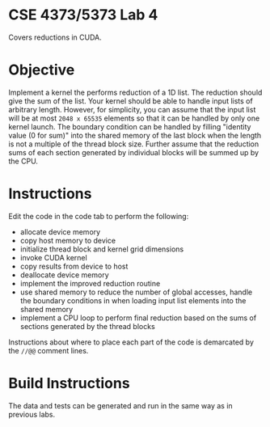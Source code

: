 # CSE 4373/5373 Lab 4

Covers reductions in CUDA.

# Objective

Implement a kernel the performs reduction of a 1D list. The reduction should give the sum of the list. Your kernel should be able to handle input lists of arbitrary length. However, for simplicity, you can assume that the input list will be at most `2048 x 65535` elements so that it can be handled by only one kernel launch. The boundary condition can be handled by filling "identity value (0 for sum)" into the shared memory of the last block when the length is not a multiple of the thread block size. Further assume that the reduction sums of each section generated by individual blocks will be summed up by the CPU.

# Instructions

Edit the code in the code tab to perform the following:

- allocate device memory
- copy host memory to device
- initialize thread block and kernel grid dimensions
- invoke CUDA kernel
- copy results from device to host
- deallocate device memory
- implement the improved reduction routine
- use shared memory to reduce the number of global accesses, handle the boundary conditions in when loading input list elements into the shared memory
- implement a CPU loop to perform final reduction based on the sums of sections generated by the thread blocks

Instructions about where to place each part of the code is demarcated by the `//@@` comment lines.

# Build Instructions

The data and tests can be generated and run in the same way as in previous labs.
